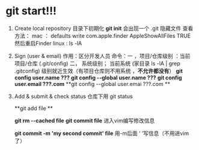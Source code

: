 # git start!!!

1. Create local  repository   目录下初期化 **git init**
   会出现一个 .git 隐藏文件  查看方法：
   mac ： defaults write com.apple.finder AppleShowAllFiles TRUE   然后重启Finder
   linux :  ls -lA

2. Sign (user & email)
   作用：区分开发人员
   命令：一 ，项目/仓库级别 ：当前项目/仓库 (.git/config) 
              二，   系统级别； 当前系统        (家目录 ls -lA | grep .gitconfig)
    级别就近生效（有项目仓库则不用系统 ，**不允许都没有**）
              **git config user.name  ???**        **git config  --global user.name  ???** 
               **git config user.email  ???.com**       **git config   --global user.emai  ???.com **

3. Add & submit & check status
   仓库下用 git status

   **git add file **

   **git rm --cached file**
   **git commit file**        进入vim编写修改信息

   **git commit -m 'my second commit' file**    用-m后面 ‘  ’写信息（不用进vim了）

   

   

   

   

   

   

   

   

